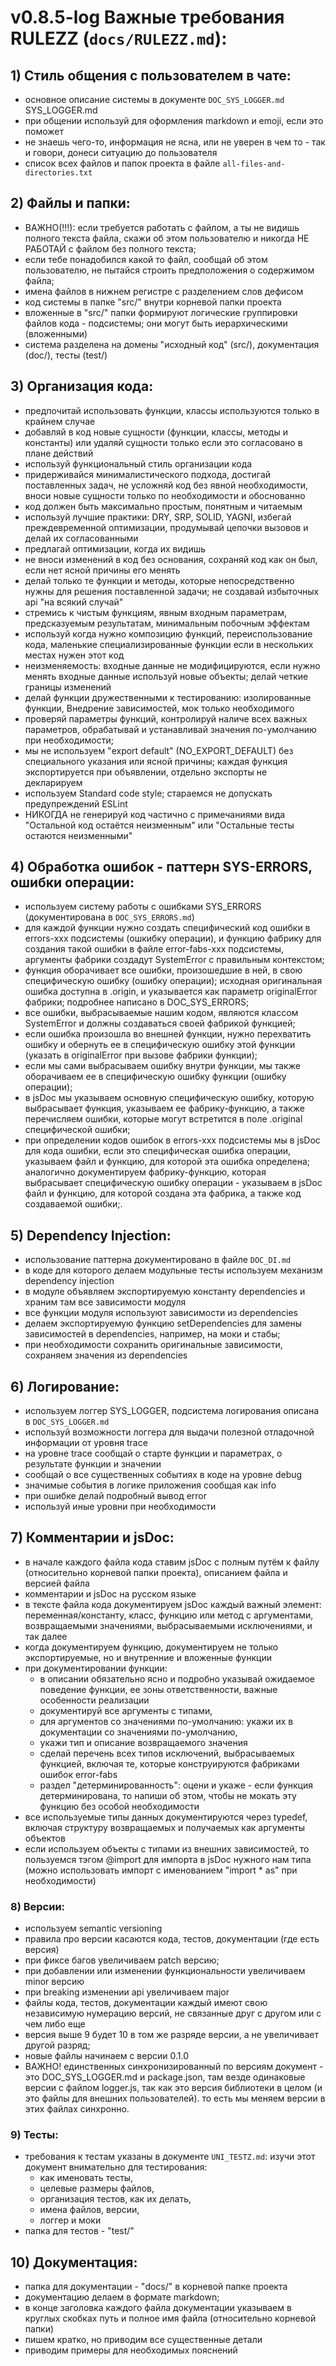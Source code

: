 # v0.8.5-log Важные требования RULEZZ (`docs/RULEZZ.md`):


## 1) Стиль общения с пользователем в чате:

* основное описание системы в документе `DOC_SYS_LOGGER.md` SYS_LOGGER.md
* при общении используй для оформления markdown и emoji, если это поможет
* не знаешь чего-то, информация не ясна, или не уверен в чем то - так и говори, донеси ситуацию до пользователя
* список всех файлов и папок проекта в файле `all-files-and-directories.txt`


## 2) Файлы и папки:

* ВАЖНО(!!!): если требуется работать с файлом, а ты не видишь полного текста файла, скажи об этом пользователю и никогда НЕ РАБОТАЙ с файлом без полного текста;
* если тебе понадобился какой то файл, сообщай об этом пользователю, не пытайся строить предположения о содержимом файла;
* имена файлов в нижнем регистре с разделением слов дефисом
* код системы в папке "src/" внутри корневой папки проекта
* вложенные в "src/" папки формируют логические группировки файлов кода - подсистемы; они могут быть иерархическими (вложенными)
* система разделена на домены "исходный код" (src/), документация (doc/), тесты (test/)


## 3) Организация кода:

* предпочитай использовать функции, классы используются только в крайнем случае
* добавляй в код новые сущности (функции, классы, методы и константы) или удаляй сущности только если это согласовано в плане действий
* используй функциональный стиль организации кода
* придерживайся минималистического подхода, достигай поставленных задач, не усложняй код без явной необходимости, вноси новые сущности только по необходимости и обоснованно
* код должен быть максимально простым, понятным и читаемым
* используй лучшие практики: DRY, SRP, SOLID, YAGNI, избегай преждевременной оптимизации, продумывай цепочки вызовов и делай их согласованными
* предлагай оптимизации, когда их видишь
* не вноси изменений в код без основания, сохраняй код как он был, если нет ясной причины его менять
* делай только те функции и методы, которые непосредственно нужны для решения поставленной задачи; не создавай избыточных api "на всякий случай"
* стремись к чистым функциям, явным входным параметрам, предсказуемым результатам, минимальным побочным эффектам
* используй когда нужно композицию функций, переиспользование кода, маленькие специализированные функции если в нескольких местах нужен этот код
* неизменяемость: входные данные не модифицируются, если нужно менять входные данные используй новые объекты; делай четкие границы изменений
* делай функции дружественными к тестированию: изолированные функции, Внедрение зависимостей, мок только необходимого
* проверяй параметры функций, контролируй наличе всех важных параметров, обрабатывай и устанавливай значения по-умолчанию при необходимости;
* мы не используем "export default" (NO_EXPORT_DEFAULT) без специального указания или ясной причины; каждая функция экспортируется при объявлении, отдельно экспорты не декларируем
* используем Standard code style; стараемся не допускать предупреждений ESLint
* НИКОГДА не генерируй код частично с примечаниями вида "Остальной код остаётся неизменным" или "Остальные тесты остаются неизменными"


## 4) Обработка ошибок - паттерн SYS-ERRORS, ошибки операции:

* используем систему работы с ошибками SYS_ERRORS (документирована в `DOC_SYS_ERRORS.md`)
* для каждой функции нужно создать специфический код ошибки в errors-xxx подсистемы (ошкибку операции), и функцию фабрику для создания такой ошибки в файле error-fabs-xxx подсистемы, аргументы фабрики создадут SystemError с правильным контекстом;
* функция оборачивает все ошибки, произошедшие в ней, в свою специфическую ошибку (ошибку операции); исходная оригинальная ошибка доступна в .origin, и указывается как параметр originalError фабрики; подробнее написано в DOC_SYS_ERRORS;
* все ошибки, выбрасываемые нашим кодом, являются классом SystemError и должны создаваться своей фабрикой функцией;
* если ошибка произошла во внешней функции, нужно перехватить ошибку и обернуть ее в специфическую ошибку этой функции (указать в originalError при вызове фабрики функции);
* если мы сами выбрасываем ошибку внутри функции, мы также оборачиваем ее в специфическую ошибку функции (ошибку операции);
* в jsDoc мы указываем основную специфическую ошибку, которую выбрасывает функция, указываем ее фабрику-функцию, а также перечисляем ошибки, которые могут встретится в поле .original специфической ошибки;
* при определении кодов ошибок в errors-xxx подсистемы мы в jsDoc для кода ошибки, если это специфическая ошибка операции, указываем файл и функцию, для которой эта ошибка определена; аналогично документируем фабрику-функцию, которая выбрасывает специфическую ошибку операции - указываем в jsDoc файл и функцию, для которой создана эта фабрика, а также код создаваемой ошибки;. 


## 5) Dependency Injection:

* использование паттерна документировано в файле `DOC_DI.md`
* в коде для которого делаем модульные тесты используем механизм dependency injection
* в модуле объявляем экспортируемую константу dependencies и храним там все зависимости модуля
* все функции модуля используют зависимости из dependencies
* делаем экспортируемую функцию setDependencies для замены зависимостей в dependencies, например, на моки и стабы;
* при необходимости сохранить оригинальные зависимости, сохраняем значения из dependencies


## 6) Логирование:

* используем логгер SYS_LOGGER, подсистема логирования описана в `DOC_SYS_LOGGER.md`
* используй возможности логгера для выдачи полезной отладочной информации от уровня trace
* на уровне trace сообщай о старте функции и параметрах, о результате функции и значении
* сообщай о все существенных событиях в коде на уровне debug
* значимые события в логике приложения сообщая как info
* при ошибке делай подробный вывод error
* используй иные уровни при необходимости


## 7) Комментарии и jsDoc:

* в начале каждого файла кода ставим jsDoc с полным путём к файлу (относительно корневой папки проекта), описанием файла и версией файла
* комментарии и jsDoc на русском языке
* в тексте файла кода документируем jsDoc каждый важный элемент: переменная/константу, класс, функцию или метод с аргументами, возвращаемыми значениями, выбрасываемыми исключениями, и так далее
* когда документируем функцию, документируем не только экспортируемые, но и внутренние и вложенные функции
* при документировании функции:
  * в описании обязательно ясно и подробно указывай ожидаемое поведение функции, ее зоны ответственности, важные особенности реализации
  * документируй все аргументы с типами,
  * для аргументов со значениями по-умолчанию: укажи их в документации со значениями по-умолчанию,
  * укажи тип и описание возвращаемого значения
  * сделай перечень всех типов исключений, выбрасываемых функцией, включая те, которые конструируются фабриками ошибок error-fabs
  * раздел "детерминированность": оцени и укаже - если функция детерминирована, то напиши об этом, чтобы не мокать эту функцию без особой необходимости 
* все используемые типы данных документируются через typedef, включая структуру возвращаемых и получаемых как аргументы объектов
* если используем объекты с типами из внешних зависимостей, то пользуемся тэгом @import для импорта в jsDoc нужного нам типа (можно использовать импорт с именованием "import * as" при необходимости)

### 8) Версии:

* используем semantic versioning
* правила про версии касаются кода, тестов, документации (где есть версия)
* при фиксе багов увеличиваем patch версию;
* при добавлении или изменении функциональности увеличиваем minor версию
* при breaking изменении api увеличиваем major
* файлы кода, тестов, документации каждый имеют свою независимую нумерацию версий, не связанные друг с другом или с чем либо еще
* версия выше 9 будет 10 в том же разряде версии, а не увеличивает другой разряд;
* новые файлы начинаем с версии 0.1.0
* ВАЖНО! единственных синхронизированный по версиям документ - это DOC_SYS_LOGGER.md и package.json, там везде одинаковые версии с файлом logger.js, так как это версия библиотеки в целом (и это файлы для внешних пользователей). то есть мы меняем версии в этих файлах синхронно. 

### 9) Тесты:

* требования к тестам указаны в документе `UNI_TESTZ.md`: изучи этот документ внимательно для тестирования: 
  * как именовать тесты, 
  * целевые размеры файлов, 
  * организация тестов, как их делать, 
  * имена файлов, версии, 
  * логгер и моки
* папка для тестов - "test/"

## 10) Документация:

* папка для документации - "docs/" в корневой папке проекта
* документацию делаем в формате markdown;
* в конце заголовка каждого файла документации указываем в круглых скобках путь и полное имя файла (относительно корневой папки)
* пишем кратко, но приводим все существенные детали
* приводим примеры для необходимых пояснений
